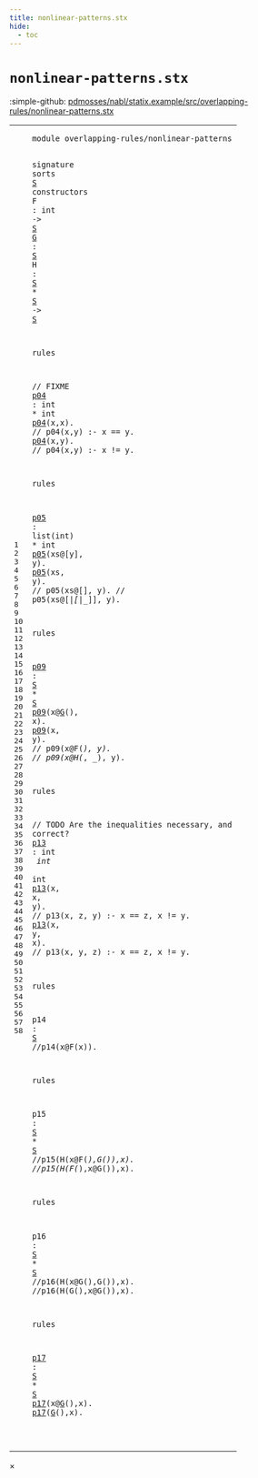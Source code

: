 ```yaml
---
title: nonlinear-patterns.stx
hide:
  - toc
---
```


# `nonlinear-patterns.stx`

:simple-github: [pdmosses/nabl/statix.example/src/overlapping-rules/nonlinear-patterns.stx]

[pdmosses/nabl/statix.example/src/overlapping-rules/nonlinear-patterns.stx]: https://github.com/pdmosses/nabl/blob/master/statix.example/src/overlapping-rules/nonlinear-patterns.stx "The source file on GitHub"

<div class="stx"><table class="highlighttable"><tbody><tr><td class="linenos"><div class="linenodiv"><pre><span></span>1
2
3
4
5
6
7
8
9
10
11
12
13
14
15
16
17
18
19
20
21
22
23
24
25
26
27
28
29
30
31
32
33
34
35
36
37
38
39
40
41
42
43
44
45
46
47
48
49
50
51
52
53
54
55
56
57
58
</pre></div></td>
<td class="code"><pre><code><span class="keyword">module</span> <span id="overlapping-rules/nonlinear-patterns_1_8" title="Not referenced"><span class="token sort_Id">overlapping-rules/nonlinear-patterns</span></span>

<span class="keyword">signature</span>
  <span class="keyword">sorts</span> <span class="cons_SortDecl"><a href="#S_5_16" id="S_4_9" title="Referenced at line 5, 6, 7, 25, 39, 44, 50, 56"><span class="token sort_Id">S</span></a></span> <span class="keyword">constructors</span>
    <span class="cons_OpDecl"><span id="F_5_5" title="Not referenced"><span class="token sort_Id">F</span></span> <span class="operator">:</span> <span class="cons_IntSort">int</span> <span class="operator">-&gt;</span> <span class="cons_SimpleSort"><a href="#S_4_9" id="S_5_16" title="Defined at line 4"><span class="token sort_Id">S</span></a></span></span>
    <span class="cons_OpDecl"><a href="#G_26_9" id="G_6_5" title="Referenced at line 26, 57, 58"><span class="token sort_Id">G</span></a> <span class="operator">:</span> <span class="cons_SimpleSort"><a href="#S_4_9" id="S_6_9" title="Defined at line 4"><span class="token sort_Id">S</span></a></span></span>
    <span class="cons_OpDecl"><span id="H_7_5" title="Not referenced"><span class="token sort_Id">H</span></span> <span class="operator">:</span> <span class="cons_SimpleSort"><a href="#S_4_9" id="S_7_9" title="Defined at line 4"><span class="token sort_Id">S</span></a></span> <span class="operator">*</span> <span class="cons_SimpleSort"><a href="#S_4_9" id="S_7_13" title="Defined at line 4"><span class="token sort_Id">S</span></a></span> <span class="operator">-&gt;</span> <span class="cons_SimpleSort"><a href="#S_4_9" id="S_7_18" title="Defined at line 4"><span class="token sort_Id">S</span></a></span></span>

<span class="keyword">rules</span>

  <span class="layout">// FIXME</span>
  <a href="#p04_13_3" id="p04_12_3" title="Referenced at line 13, 14"><span class="token sort_Id">p04</span></a> <span class="operator">:</span> <span class="cons_IntSort">int</span> <span class="operator">*</span> <span class="cons_IntSort">int</span>
  <a href="#p04_12_3" id="p04_13_3" title="Defined at line 12"><span class="token sort_Id">p04</span></a><span class="operator">(</span><span class="cons_Var">x</span><span class="operator">,</span><span class="cons_Var"><span id="x_13_9" title="Not referenced"><span class="token sort_Id">x</span></span></span><span class="operator">).</span> <span class="layout">// p04(x,y) :- x == y.</span>
  <a href="#p04_12_3" id="p04_14_3" title="Defined at line 12"><span class="token sort_Id">p04</span></a><span class="operator">(</span><span class="cons_Var"><span id="x_14_7" title="Not referenced"><span class="token sort_Id">x</span></span></span><span class="operator">,</span><span class="cons_Var"><span id="y_14_9" title="Not referenced"><span class="token sort_Id">y</span></span></span><span class="operator">).</span> <span class="layout">// p04(x,y) :- x != y.</span>

<span class="keyword">rules</span>  

  <a href="#p05_19_3" id="p05_18_3" title="Referenced at line 19, 20"><span class="token sort_Id">p05</span></a> <span class="operator">:</span> <span class="keyword">list</span><span class="operator">(</span><span class="cons_IntSort">int</span><span class="operator">)</span> <span class="operator">*</span> <span class="cons_IntSort">int</span>
  <a href="#p05_18_3" id="p05_19_3" title="Defined at line 18"><span class="token sort_Id">p05</span></a><span class="operator">(</span><span class="cons_Var"><span id="xs_19_7" title="Not referenced"><span class="token sort_Id">xs</span></span></span><span class="operator">@[</span><span class="cons_Var"><span id="y_19_11" title="Not referenced"><span class="token sort_Id">y</span></span></span><span class="operator">],</span> <span class="cons_Var">y</span><span class="operator">).</span>
  <a href="#p05_18_3" id="p05_20_3" title="Defined at line 18"><span class="token sort_Id">p05</span></a><span class="operator">(</span><span class="cons_Var"><span id="xs_20_7" title="Not referenced"><span class="token sort_Id">xs</span></span></span><span class="operator">,</span> <span class="cons_Var"><span id="y_20_11" title="Not referenced"><span class="token sort_Id">y</span></span></span><span class="operator">).</span> <span class="layout">// p05(xs@[], y).</span>
              <span class="layout">// p05(xs@[_|[_|_]], y).</span>

<span class="keyword">rules</span>

  <a href="#p09_26_3" id="p09_25_3" title="Referenced at line 26, 27"><span class="token sort_Id">p09</span></a> <span class="operator">:</span> <span class="cons_SimpleSort"><a href="#S_4_9" id="S_25_9" title="Defined at line 4"><span class="token sort_Id">S</span></a></span> <span class="operator">*</span> <span class="cons_SimpleSort"><a href="#S_4_9" id="S_25_13" title="Defined at line 4"><span class="token sort_Id">S</span></a></span>
  <a href="#p09_25_3" id="p09_26_3" title="Defined at line 25"><span class="token sort_Id">p09</span></a><span class="operator">(</span><span class="cons_Var"><span id="x_26_7" title="Not referenced"><span class="token sort_Id">x</span></span></span><span class="operator">@</span><span class="cons_Op"><a href="#G_6_5" id="G_26_9" title="Defined at line 6"><span class="token sort_Id">G</span></a>()</span><span class="operator">,</span> <span class="cons_Var">x</span><span class="operator">).</span>
  <a href="#p09_25_3" id="p09_27_3" title="Defined at line 25"><span class="token sort_Id">p09</span></a><span class="operator">(</span><span class="cons_Var"><span id="x_27_7" title="Not referenced"><span class="token sort_Id">x</span></span></span><span class="operator">,</span> <span class="cons_Var"><span id="y_27_10" title="Not referenced"><span class="token sort_Id">y</span></span></span><span class="operator">).</span> <span class="layout">// p09(x@F(_), y).</span>
             <span class="layout">// p09(x@H(_, _), y).</span>

<span class="keyword">rules</span>

  <span class="layout">// TODO Are the inequalities necessary, and correct?</span>
  <a href="#p13_34_3" id="p13_33_3" title="Referenced at line 34, 35"><span class="token sort_Id">p13</span></a> <span class="operator">:</span> <span class="cons_IntSort">int</span> <span class="operator">*</span> <span class="cons_IntSort">int</span> <span class="operator">*</span> <span class="cons_IntSort">int</span>
  <a href="#p13_33_3" id="p13_34_3" title="Defined at line 33"><span class="token sort_Id">p13</span></a><span class="operator">(</span><span class="cons_Var"><span id="x_34_7" title="Not referenced"><span class="token sort_Id">x</span></span></span><span class="operator">,</span> <span class="cons_Var">x</span><span class="operator">,</span> <span class="cons_Var"><span id="y_34_13" title="Not referenced"><span class="token sort_Id">y</span></span></span><span class="operator">).</span> <span class="layout">// p13(x, z, y) :- x == z, x != y.</span>
  <a href="#p13_33_3" id="p13_35_3" title="Defined at line 33"><span class="token sort_Id">p13</span></a><span class="operator">(</span><span class="cons_Var"><span id="x_35_7" title="Not referenced"><span class="token sort_Id">x</span></span></span><span class="operator">,</span> <span class="cons_Var"><span id="y_35_10" title="Not referenced"><span class="token sort_Id">y</span></span></span><span class="operator">,</span> <span class="cons_Var">x</span><span class="operator">).</span> <span class="layout">// p13(x, y, z) :- x == z, x != y.</span>

<span class="keyword">rules</span>

  <span id="p14_39_3" title="Not referenced"><span class="token sort_Id">p14</span></span> <span class="operator">:</span> <span class="cons_SimpleSort"><a href="#S_4_9" id="S_39_9" title="Defined at line 4"><span class="token sort_Id">S</span></a></span>
<span class="layout">//p14(x@F(x)).</span>

<span class="keyword">rules</span>

  <span id="p15_44_3" title="Not referenced"><span class="token sort_Id">p15</span></span> <span class="operator">:</span> <span class="cons_SimpleSort"><a href="#S_4_9" id="S_44_9" title="Defined at line 4"><span class="token sort_Id">S</span></a></span> <span class="operator">*</span> <span class="cons_SimpleSort"><a href="#S_4_9" id="S_44_13" title="Defined at line 4"><span class="token sort_Id">S</span></a></span>
<span class="layout">//p15(H(x@F(_),G()),x).</span>
<span class="layout">//p15(H(F(_),x@G()),x).</span>

<span class="keyword">rules</span>

  <span id="p16_50_3" title="Not referenced"><span class="token sort_Id">p16</span></span> <span class="operator">:</span> <span class="cons_SimpleSort"><a href="#S_4_9" id="S_50_9" title="Defined at line 4"><span class="token sort_Id">S</span></a></span> <span class="operator">*</span> <span class="cons_SimpleSort"><a href="#S_4_9" id="S_50_13" title="Defined at line 4"><span class="token sort_Id">S</span></a></span>
<span class="layout">//p16(H(x@G(),G()),x).</span>
<span class="layout">//p16(H(G(),x@G()),x).</span>

<span class="keyword">rules</span>

  <a href="#p17_57_3" id="p17_56_3" title="Referenced at line 57, 58"><span class="token sort_Id">p17</span></a> <span class="operator">:</span> <span class="cons_SimpleSort"><a href="#S_4_9" id="S_56_9" title="Defined at line 4"><span class="token sort_Id">S</span></a></span> <span class="operator">*</span> <span class="cons_SimpleSort"><a href="#S_4_9" id="S_56_13" title="Defined at line 4"><span class="token sort_Id">S</span></a></span>
  <a href="#p17_56_3" id="p17_57_3" title="Defined at line 56"><span class="token sort_Id">p17</span></a><span class="operator">(</span><span class="cons_Var"><span id="x_57_7" title="Not referenced"><span class="token sort_Id">x</span></span></span><span class="operator">@</span><span class="cons_Op"><a href="#G_6_5" id="G_57_9" title="Defined at line 6"><span class="token sort_Id">G</span></a>()</span><span class="operator">,</span><span class="cons_Var">x</span><span class="operator">).</span>
  <a href="#p17_56_3" id="p17_58_3" title="Defined at line 56"><span class="token sort_Id">p17</span></a><span class="operator">(</span><span class="cons_Op"><a href="#G_6_5" id="G_58_7" title="Defined at line 6"><span class="token sort_Id">G</span></a>()</span><span class="operator">,</span><span class="cons_Var"><span id="x_58_11" title="Not referenced"><span class="token sort_Id">x</span></span></span><span class="operator">).</span>

</code></pre></td></tr></tbody></table></div>

<div id="modal">
  <div id="modal-content">
    <span id="modal-close">&times;</span>
    <h2 id="modal-h2"></h2>
    <p  id="modal-p"></p>
    <ul id="modal-ul"></ul>
  </div>
</div>

